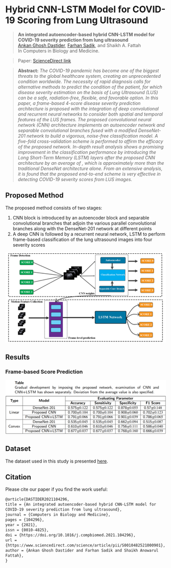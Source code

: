 # Hybrid CNN-LSTM Model for COVID-19 Scoring from Lung Ultrasound

> **An integrated autoencoder-based hybrid CNN-LSTM model for COVID-19 severity prediction from lung ultrasound**<br>
> [Ankan Ghosh Dastider](https://github.com/ankangd), [Farhan Sadik](https://github.com/farhan1606125), and Shaikh A. Fattah<br>
> In Computers in Biology and Medicine.<br>

> Paper: [ScienceDirect link](https://www.sciencedirect.com/science/article/pii/S0010482521000901)<br>

> **Abstract:** *The COVID-19 pandemic has become one of the biggest threats to the global healthcare system, creating an unprecedented condition worldwide. The necessity of rapid diagnosis calls for alternative methods to predict the condition of the patient, for which disease severity estimation on the basis of Lung Ultrasound (LUS) can be a safe, radiation-free, flexible, and favorable option. In this paper, a frame-based 4-score disease severity prediction architecture is proposed with the integration of deep convolutional and recurrent neural networks to consider both spatial and temporal features of the LUS frames. The proposed convolutional neural network (CNN) architecture implements an autoencoder network and separable convolutional branches fused with a modified DenseNet-201 network to build a vigorous, noise-free classification model. A five-fold cross-validation scheme is performed to affirm the efficacy of the proposed network. In-depth result analysis shows a promising improvement in the classification performance by introducing the Long Short-Term Memory (LSTM) layers after the proposed CNN architecture by an average of , which is approximately  more than the traditional DenseNet architecture alone. From an extensive analysis, it is found that the proposed end-to-end scheme is very effective in detecting COVID-19 severity scores from LUS images.*


## Proposed Method
The proposed method consists of two stages:
1. CNN block is introduced by an autoencoder block and separable convolutional branches that adjoin the various parallel convolutional branches along with the DenseNet-201 network at different points
2. A deep CNN is followed by a recurrent neural network, LSTM to perform frame-based classification of the lung ultrasound images into four severity scores

![Pipeline](https://github.com/ankangd/HybridCovidLUS/blob/main/imgs/pipeline.png)


## Results
### Frame-based Score Prediction

<p align="center">
    <img src="https://github.com/ankangd/HybridCovidLUS/blob/main/imgs/Table_2.png" width="800"> <br />
    <em> 
    </em>
</p>


## Dataset

The dataset used in this study is presented [here](https://www.disi.unitn.it/iclus).

## Citation

Please cite our paper if you find the work useful:

    @article{DASTIDER2021104296,
    title = {An integrated autoencoder-based hybrid CNN-LSTM model for COVID-19 severity prediction from lung ultrasound},
    journal = {Computers in Biology and Medicine},
    pages = {104296},
    year = {2021},
    issn = {0010-4825},
    doi = {https://doi.org/10.1016/j.compbiomed.2021.104296},
    url = {https://www.sciencedirect.com/science/article/pii/S0010482521000901},
    author = {Ankan Ghosh Dastider and Farhan Sadik and Shaikh Anowarul Fattah},
    }
